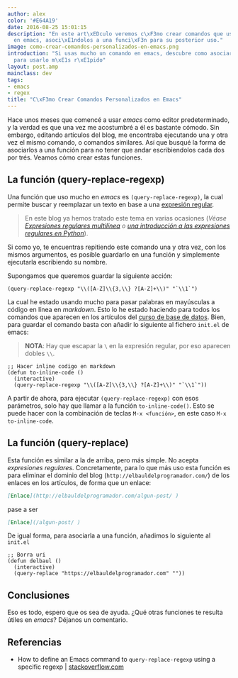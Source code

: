 ```yaml
---
author: alex
color: '#E64A19'
date: 2016-08-25 15:01:15
description: "En este art\xEDculo veremos c\xF3mo crear comandos que usemos habitualmente
  en emacs, asoci\xE1ndolos a una funci\xF3n para su posterior uso."
image: como-crear-comandos-personalizados-en-emacs.png
introduction: "Si usas mucho un comando en emacs, descubre como asociarlo a una funci\xF3n
  para usarlo m\xE1s r\xE1pido"
layout: post.amp
mainclass: dev
tags:
- emacs
- regex
title: "C\xF3mo Crear Comandos Personalizados en Emacs"
---
```


Hace unos meses que comencé a usar _emacs_ como editor predeterminado, y la verdad es que una vez me acostumbré a él es bastante cómodo. Sin embargo, editando artículos del blog, me encontraba ejecutando una y otra vez el mismo comando, o comandos similares. Así que busqué la forma de asociarlos a una función para no tener que andar escribiendolos cada dos por trés. Veamos cómo crear estas funciones.


## La función (query-replace-regexp)

Una función que uso mucho en _emacs_ es `(query-replace-regexp)`, la cual permite buscar y reemplazar un texto en base a una [expresión regular](/tags/#regex "Posts etiquetados con regex").

<!--more-->

> En este blog ya hemos tratado este tema en varias ocasiones (_Véase [Expresiones regulares multilínea](/expresiones-regulares-multilinea/ "Crear expresiones regulares multilínea") o [una introducción a las expresiones regulares en Python](/introduccion-a-las-expresiones-regulares-en-python/ "Expresiones regulares en python")_).

Si como yo, te encuentras repitiendo este comando una y otra vez, con los mismos argumentos, es posible guardarlo en una función y simplemente ejecutarla escribiendo su nombre.

Supongamos que queremos guardar la siguiente acción:

```elisp
(query-replace-regexp "\\([A-Z]\\{3,\\} ?[A-Z]+\\)" "`\\1`")
```

La cual he estado usando mucho para pasar palabras en mayúsculas a código en línea en _markdown_. Esto lo he estado haciendo para todos los comandos que aparecen en los artículos del [curso de base de datos](/bases-de-datos/ "Curso base de datos"). Bien, para guardar el comando basta con añadir lo siguiente al fichero `init.el` de emacs:

> __NOTA__: Hay que escapar la `\` en la expresión regular, por eso aparecen dobles `\\`.

```elisp
;; Hacer inline codigo en markdown
(defun to-inline-code ()
  (interactive)
  (query-replace-regexp "\\([A-Z]\\{3,\\} ?[A-Z]+\\)" "`\\1`"))
```

A partir de ahora, para ejecutar `(query-replace-regexp)` con esos parámetros, solo hay que llamar a la función `to-inline-code()`. Esto se puede hacer con la combinación de teclas `M-x <función>`, en este caso `M-x to-inline-code`.

## La función (query-replace)

Esta función es similar a la de arriba, pero más simple. No acepta _expresiones regulares_. Concretamente, para lo que más uso esta función es para eliminar el dominio del blog (`http://elbauldelprogramador.com/`) de los enlaces en los artículos, de forma que un enlace:

```markdown
[Enlace](http://elbauldelprogramador.com/algun-post/ )
```

pase a ser

```markdown
[Enlace](/algun-post/ )
```

De igual forma, para asociarla a una función, añadimos lo siguiente al `init.el`

```elisp
;; Borra uri
(defun delbaul ()
  (interactive)
  (query-replace "https://elbauldelprogramador.com" ""))
```

## Conclusiones

Eso es todo, espero que os sea de ayuda. ¿Qué otras funciones te resulta útiles en _emacs_? Déjanos un comentario.

## Referencias

- How to define an Emacs command to `query-replace-regexp` using a specific regexp \| [stackoverflow.com](http://stackoverflow.com/questions/39040092/how-to-define-an-emacs-command-to-query-replace-regexp-using-a-specific-regexp "How to define an Emacs command to `query-replace-regexp` using a specific regexp")